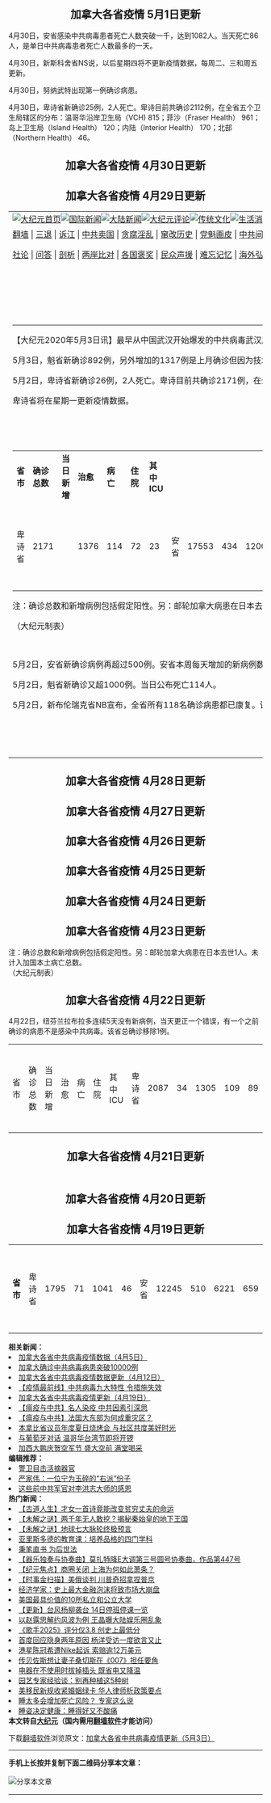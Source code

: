 <a name="1" id="1" target="_blank"></a><span id="1"></span>
<table align=center border="0"><tr><td colspan="2" VALIGN=TOP><a href="https://github.com/1992513/djy/blob/master/gb/nf1351518.md#1"><img src="https://raw.githubusercontent.com/1992513/www/master/t/djy/1.jpg" title="大纪元首页" alt="大纪元首页"></a><a href="https://github.com/1992513/djy/blob/master/gb/n24hr.md#1"><img src="https://raw.githubusercontent.com/1992513/www/master/t/djy/3.jpg" title="国际新闻" alt="国际新闻"></a><a href="https://github.com/1992513/djy/blob/master/gb/nsc413.md#1"><img src="https://raw.githubusercontent.com/1992513/www/master/t/djy/4.jpg" title="大陆新闻" alt="大陆新闻"></a><a href="https://github.com/1992513/djy/blob/master/gb/news392.md#1"><img src="https://raw.githubusercontent.com/1992513/www/master/t/djy/5.jpg" title="大纪元评论" alt="大纪元评论"></a><a href="https://github.com/1992513/djy/blob/master/gb/news2007.md#1"><img src="https://raw.githubusercontent.com/1992513/www/master/t/djy/6.jpg" title="传统文化" alt="传统文化"></a><a href="https://github.com/1992513/djy/blob/master/gb/news2008.md#1"><img src="https://raw.githubusercontent.com/1992513/www/master/t/djy/7.jpg" title="生活消费" alt="生活消费"></a><a href="https://github.com/1992513/djy/blob/master/gb/ncyule.md#1"><img src="https://raw.githubusercontent.com/1992513/www/master/t/djy/8.jpg" title="娱乐休闲" alt="娱乐休闲"></a><a href="https://github.com/1992513/djy/blob/master/gb/nsc1002.md#1"><img src="https://raw.githubusercontent.com/1992513/www/master/t/djy/9.jpg" title="健康" alt="健康"></a><a href="https://github.com/1992513/djy/blob/master/gb/nf6092.md#1"><img src="https://raw.githubusercontent.com/1992513/www/master/t/djy/10a.jpg" title="独家" alt="独家"></a><a href="https://github.com/1992513/djy/blob/master/gb/nf4514.md#1"><img src="https://raw.githubusercontent.com/1992513/www/master/t/djy/12a.jpg" title="头条要闻" alt="头条要闻"></a></td></tr>
<tr><td colspan="2" VALIGN=TOP><a target="_blank" href="https://github.com/1992513/www/blob/master/README.md?zsrh#1">翻墙</a> | <a target="_blank" href="https://github.com/1992513/djy/blob/master/gb/nf5657.md#1">三退</a> | <a target="_blank" href="https://github.com/1992513/djy/blob/master/gb/nf6124.md#1">诉江</a> | <a target="_blank" href="https://github.com/1992513/djy/blob/master/gb/nf1176117.md#1">中共卖国</a> | <a target="_blank" href="https://github.com/1992513/djy/blob/master/gb/nf5773.md#1">贪腐淫乱</a> | <a target="_blank" href="https://github.com/1992513/djy/blob/master/gb/nf1176115.md#1">窜改历史</a> | <a target="_blank" href="https://github.com/1992513/djy/blob/master/gb/nf1176107.md#1">党魁画皮</a> | <a target="_blank" href="https://github.com/1992513/djy/blob/master/gb/nf1320400.md#1">中共间谍</a> | <a target="_blank" href="https://github.com/1992513/djy/blob/master/gb/nf1176114.md#1">破坏传统</a> | <a target="_blank" href="https://github.com/1992513/ntdtv/blob/master/gb/prog447_1.md#1">恶贯满盈</a> | <a target="_blank" href="https://github.com/1992513/djy/blob/master/gb/ncid278.md#1">人权</a> | <a target="_blank" href="https://github.com/1992513/djy/blob/master/gb/nf1176111.md#1">迫害</a> | <a target="_blank" href="https://gitlab.com/szzdlab/mh-qikan/blob/master/README.md#1">期刊</a> | <a target="_blank" href="https://github.com/1992513/djy/blob/master/gb/nf5562.md#1">伪火</a></p><p><a target="_blank" href="https://github.com/1992513/djy/blob/master/gb/9p.md#1">社论</a> | <a target="_blank" href="https://github.com/1992513/djy/blob/master/gb/nf4378.md#1">问答</a> | <a target="_blank" href="https://github.com/1992513/djy/blob/master/gb/nf5792.md#1">剖析</a> | <a target="_blank" href="https://github.com/1992513/djy/blob/master/gb/nf5735.md#1">两岸比对</a> | <a target="_blank" href="https://github.com/1992513/djy/blob/master/gb/nf6119.md#1">各国褒奖</a> | <a target="_blank" href="https://github.com/1992513/djy/blob/master/gb/nf6120.md#1">民众声援</a> | <a target="_blank" href="https://github.com/1992513/djy/blob/master/gb/nf1188594.md#1">难忘记忆</a> | <a target="_blank" href="https://github.com/1992513/djy/blob/master/gb/nf3180.md#1">海外弘传</a> | <a target="_blank" href="https://github.com/1992513/djy/blob/master/gb/nf5410.md#1">万人上访</a> | <a target="_blank" href="https://github.com/1992513/www/blob/master/README.md?zsrh#1">平台首页</a> | <a target="_blank" href="https://github.com/1992513/djy/blob/master/gb/nf4386.md#1">支持</a> | <a target="_blank" href="https://github.com/1992513/djy/blob/master/gb/nf4389.md#1">真相</a> | <a target="_blank" href="https://github.com/1992513/djy/blob/master/gb/nf5790.md#1">圣缘</a> | <a target="_blank" href="https://github.com/1992513/djy/blob/master/gb/nf4786.md#1">神韵</a></td></tr>
<tr><td VALIGN=TOP width="626"><h2 align=center>加拿大各省中共病毒疫情更新（5月3日）</h2>
<h6></h6>
<hr>
<p>【大纪元2020年5月3日讯】最早从中国武汉开始爆发的<ahref="https://github.com/1992513/djy/blob/master/gb/tag/%e4%b8%ad%e5%85%b1%e7%97%85%e6%af%92.md#1">中共病毒</a><ahref="https://github.com/1992513/djy/blob/master/gb/tag/%e6%ad%a6%e6%bc%a2%e8%82%ba%e7%82%8e.md#1">武汉肺炎</a>）现今正在<ahref="https://github.com/1992513/djy/blob/master/gb/tag/%e5%8a%a0%e6%8b%bf%e5%a4%a7.md#1">加拿大</a>及全球范围扩散，大纪元每日更新加拿大各省<ahref="https://github.com/1992513/djy/blob/master/gb/tag/%e7%96%ab%e6%83%85.md#1">疫情</a>。</p>
<p>5月3日，魁省新确诊892例，另外增加的1317例是上月确诊但因为技术问题而未统计的病例。这两项合计有2209例，使魁省确诊中共病毒患者总数超过3万，达到31865人。当日公布死亡69人。</p>
<p>5月2日，卑诗省新确诊26例，2人死亡。卑诗目前共确诊2171例，在全省五个卫生局辖区的分布：<ahref="https://github.com/1992513/djy/blob/master/gb/tag/%e6%ba%ab%e5%93%a5%e8%8f%af.md#1">温哥华</a>沿岸卫生局（VCH) 832；菲沙（Fraser Health） 992；岛上卫生局（Island Health） 123；内陆（Interior Health） 175；北部（Northern Health） 49。</p>
<p>卑诗省将在星期一更新疫情数据。</p>
<h2 style="text-align: center;"><strong><ahref="https://github.com/1992513/djy/blob/master/gb/tag/%e5%8a%a0%e6%8b%bf%e5%a4%a7.md#1">加</a></strong><strong><ahref="https://github.com/1992513/djy/blob/master/gb/tag/%e5%8a%a0%e6%8b%bf%e5%a4%a7.md#1">拿大</a>各省疫情 5月3日更新</strong></h2>
<table width="573">
<tbody>
<tr>
<td width="147"><strong>省市</strong></td>
<td width="91"><strong>确诊总数</strong></td>
<td width="91"><strong>当日新增</strong></td>
<td width="77"><strong>治愈</strong></td>
<td width="55"><strong>病亡</strong></td>
<td width="55"><strong>住院</strong></td>
<td width="59"><strong>其中</strong><strong>ICU</strong></td>
</tr>
<td width="147">卑诗省</td>
<td width="91">2171</td>
<td width="91"></td>
<td width="77">1376</td>
<td width="55">114</td>
<td width="55">72</td>
<td width="59">23</td>
<td width="147">安省</td>
<td width="91">17553</td>
<td width="91">434</td>
<td width="77">12005</td>
<td width="55">1216</td>
<td width="55">1010</td>
<td width="59">232</td>
<td width="147">亚省</td>
<td width="91">5766</td>
<td width="91">96</td>
<td width="77">2713</td>
<td width="55">95</td>
<td width="55">90</td>
<td width="59">19</td>
<td width="147">魁北克省</td>
<td width="91">31865</td>
<td width="91">2209</td>
<td width="77">7258</td>
<td width="55">2205</td>
<td width="55">1754</td>
<td width="59">218</td>
<td width="147">萨省</td>
<td width="91">433</td>
<td width="91">12</td>
<td width="77">305</td>
<td width="55">6</td>
<td width="55">14</td>
<td width="59">3</td>
<td width="147">新斯科舍省NS</td>
<td width="91">971</td>
<td width="91">8</td>
<td width="77">624</td>
<td width="55">37</td>
<td width="147">曼省</td>
<td width="91">281</td>
<td width="91">1</td>
<td width="77">237</td>
<td width="55">8</td>
<td width="59">2</td>
<td width="147">新布伦瑞克省NB</td>
<td width="91">118</td>
<td width="77">118</td>
<td width="55"></td>
<td width="55">0</td>
<td width="59">0</td>
<td width="147">纽芬兰拉布拉多</td>
<td width="91">259</td>
<td width="77">230</td>
<td width="55">3</td>
<td width="147">爱德华王子岛</td>
<td width="91">27</td>
<td width="77">24</td>
<td width="59"></td>
<td width="147">西北特区</td>
<td width="91">5</td>
<td width="77">5</td>
<td width="147">育空</td>
<td width="91">11</td>
<td width="77">11</td>
<td width="147">努纳武特</td>
<td width="77"></td>
<td width="147">其它返国邮轮</td>
<td width="91">13</td>
<td width="147">全加拿大</td>
<td width="91"><strong>59474</strong></td>
<td width="91"><strong>2760</strong></td>
<td width="77"><strong>24906</strong></td>
<td width="55"><strong>3682</strong></td>
<td width="55"><strong>2960</strong></td>
<td width="59"><strong>502</strong></td>
</tbody>
</table>
<p>注：确诊总数和新增病例包括假定阳性。另：邮轮加拿大病患在日本去世1人。未计入加国本土病亡总数。</p>
<p>（大纪元制表）</p>
<p>&nbsp;</p>
<p>5月2日，安省新确诊病例再超过500例。安省本周每天增加的新病例数量起伏较大，从上周五的单日最高640多例开始下降，到4月29日当天仅新确诊347例；但周四开始，新病例又有所增加。</p>
<p>5月2日，魁省新确诊又超1000例。当日公布死亡114人。</p>
<p>5月2日，新布伦瑞克省NB宣布，全省所有118名确诊病患都已康复。该省多日没有新增加病例。</p>
<h2 style="text-align: center;"><strong><ahref="https://github.com/1992513/djy/blob/master/gb/tag/%e5%8a%a0%e6%8b%bf%e5%a4%a7.md#1">加</a></strong><strong><ahref="https://github.com/1992513/djy/blob/master/gb/tag/%e5%8a%a0%e6%8b%bf%e5%a4%a7.md#1">拿大</a>各省疫情 5月2日更新</strong></h2>
<td width="91">26</td>
<td width="91">17119</td>
<td width="91">511</td>
<td width="77">11390</td>
<td width="55">1176</td>
<td width="55">977</td>
<td width="59">221</td>
<td width="91">5670</td>
<td width="91">97</td>
<td width="77">2534</td>
<td width="55">94</td>
<td width="55">88</td>
<td width="91">29656</td>
<td width="91">1008</td>
<td width="77">6700</td>
<td width="55">2136</td>
<td width="55">1738</td>
<td width="59">222</td>
<td width="91">421</td>
<td width="91">6</td>
<td width="77">302</td>
<td width="55">10</td>
<td width="91">963</td>
<td width="91">4</td>
<td width="77">609</td>
<td width="55">31</td>
<td width="55">9</td>
<td width="91">280</td>
<td width="77">236</td>
<td width="91">0</td>
<td width="91"><strong>56714</strong></td>
<td width="91"><strong>1653</strong></td>
<td width="77"><strong>23535</strong></td>
<td width="55"><strong>3566</strong></td>
<td width="55"><strong>2908</strong></td>
<td width="59"><strong>495</strong></td>
<h2 style="text-align: center;"><strong><ahref="https://github.com/1992513/djy/blob/master/gb/tag/%e5%8a%a0%e6%8b%bf%e5%a4%a7.md#1">加</a></strong><strong><ahref="https://github.com/1992513/djy/blob/master/gb/tag/%e5%8a%a0%e6%8b%bf%e5%a4%a7.md#1">拿大</a>各省疫情 5月1日更新</strong></h2>
<td width="91">2145</td>
<td width="91">33</td>
<td width="77">1357</td>
<td width="55">112</td>
<td width="55">79</td>
<td width="59">24</td>
<td width="91">16608</td>
<td width="77">10825</td>
<td width="55">1121</td>
<td width="55">1017</td>
<td width="59">225</td>
<td width="91">5573</td>
<td width="91">218</td>
<td width="77">2359</td>
<td width="55">92</td>
<td width="55">86</td>
<td width="59">22</td>
<td width="91">28648</td>
<td width="91">1110</td>
<td width="55">2022</td>
<td width="55">1684</td>
<td width="59">214</td>
<td width="91">415</td>
<td width="77">297</td>
<td width="91">959</td>
<td width="77">592</td>
<td width="55">29</td>
<td width="55">11</td>
<td width="91">279</td>
<td width="77">235</td>
<td width="77">116</td>
<td width="91"><strong>55061</strong></td>
<td width="91"><strong>1825</strong></td>
<td width="77"><strong>22751</strong></td>
<td width="55"><strong>3391</strong></td>
<td width="55"><strong>2906</strong></td>
<td width="59"><strong>496</strong></td>
<p>4月30日，安省感染中共病毒患者死亡人数突破一千，达到1082人。当天死亡86人，是单日中共病毒患者死亡人数最多的一天。</p>
<p>4月30日，新斯科舍省NS说，以后星期四将不更新疫情数据，每周二、三和周五更新。</p>
<p>4月30日，努纳武特出现第一例确诊病患。</p>
<p>4月30日，卑诗省新确诊25例，2人死亡。卑诗目前共确诊2112例，在全省五个卫生局辖区的分布：<ahref="https://github.com/1992513/djy/blob/master/gb/tag/%e6%ba%ab%e5%93%a5%e8%8f%af.md#1">温哥华</a>沿岸卫生局（VCH) 815；菲沙（Fraser Health） 961；岛上卫生局（Island Health） 120；内陆（Interior Health） 170；北部（Northern Health） 46。</p>
<h2 style="text-align: center;"><strong><ahref="https://github.com/1992513/djy/blob/master/gb/tag/%e5%8a%a0%e6%8b%bf%e5%a4%a7.md#1">加</a></strong><strong><ahref="https://github.com/1992513/djy/blob/master/gb/tag/%e5%8a%a0%e6%8b%bf%e5%a4%a7.md#1">拿大</a>各省疫情 4月30日更新</strong></h2>
<td width="91">2112</td>
<td width="91">25</td>
<td width="77">1322</td>
<td width="55">111</td>
<td width="55">82</td>
<td width="59">30</td>
<td width="91">16187</td>
<td width="91">459</td>
<td width="77">10205</td>
<td width="55">1082</td>
<td width="55">999</td>
<td width="59">233</td>
<td width="91">5355</td>
<td width="91">190</td>
<td width="77">2161</td>
<td width="55">89</td>
<td width="55">200</td>
<td width="59">47</td>
<td width="91">27538</td>
<td width="91">944</td>
<td width="77">6299</td>
<td width="55">1859</td>
<td width="91">389</td>
<td width="77">295</td>
<td width="91">947</td>
<td width="77">547</td>
<td width="55">28</td>
<td width="91">275</td>
<td width="91">2</td>
<td width="77">220</td>
<td width="77">114</td>
<td width="55">4</td>
<td width="59">1</td>
<td width="91">258</td>
<td width="77">225</td>
<td width="77">8</td>
<td width="91"><strong>53236</strong></td>
<td width="91"><strong>1639</strong></td>
<td width="77"><strong>21425</strong></td>
<td width="55"><strong>3184</strong></td>
<td width="55"><strong>3005</strong></td>
<td width="59"><strong>535</strong></td>
<h2 style="text-align: center;"><strong><ahref="https://github.com/1992513/djy/blob/master/gb/tag/%e5%8a%a0%e6%8b%bf%e5%a4%a7.md#1">加</a></strong><strong><ahref="https://github.com/1992513/djy/blob/master/gb/tag/%e5%8a%a0%e6%8b%bf%e5%a4%a7.md#1">拿大</a>各省疫情 4月29日更新</strong></h2>
<table width="571">
<td width="146">省市</td>
<td width="91">确诊总数</td>
<td width="91">当日新增</td>
<td width="77">治愈</td>
<td width="54">病亡</td>
<td width="54">住院</td>
<td width="58">其中ICU</td>
<td width="146">卑诗省</td>
<td width="91">2087</td>
<td width="91">34</td>
<td width="77">1305</td>
<td width="54">109</td>
<td width="54">89</td>
<td width="58">35</td>
<td width="146">安省</td>
<td width="91">15728</td>
<td width="91">347</td>
<td width="77">9612</td>
<td width="54">996</td>
<td width="54">977</td>
<td width="58">235</td>
<td width="146">亚省</td>
<td width="91">5165</td>
<td width="91">315</td>
<td width="77">1953</td>
<td width="54">86</td>
<td width="54">200</td>
<td width="58">47</td>
<td width="146">魁北克省</td>
<td width="91">26594</td>
<td width="91">837</td>
<td width="77">6048</td>
<td width="54">1761</td>
<td width="54">1648</td>
<td width="58">222</td>
<td width="146">萨省</td>
<td width="91">383</td>
<td width="91">17</td>
<td width="77">291</td>
<td width="54">6</td>
<td width="54">7</td>
<td width="58">2</td>
<td>新斯科舍省NS</td>
<td width="91">935</td>
<td width="91">20</td>
<td width="77">529</td>
<td width="54">28</td>
<td width="54">11</td>
<td width="58">3</td>
<td width="146">曼省</td>
<td width="91">273</td>
<td width="77">213</td>
<td width="54">8</td>
<td width="146">新布伦瑞克省NB</td>
<td width="54"></td>
<td width="54">4</td>
<td width="58">1</td>
<td width="146">纽芬兰拉布拉多</td>
<td width="54">3</td>
<td width="146">爱德华王子岛</td>
<td width="58"></td>
<td width="146">西北特区</td>
<td width="146">育空</td>
<td width="146">努纳武特</td>
<td width="146">其它返国邮轮</td>
<td width="146"><strong>全加拿大</strong></td>
<td width="91"><strong>51597</strong></td>
<td width="91"><strong>1571</strong></td>
<td width="77"><strong>20327</strong></td>
<td width="54"><strong>2996</strong></td>
<td width="54"><strong>2951</strong></td>
<td width="58"><strong>549</strong></td>
<h2 style="text-align: center;"><strong><ahref="https://github.com/1992513/djy/blob/master/gb/tag/%e5%8a%a0%e6%8b%bf%e5%a4%a7.md#1">加</a></strong><strong><ahref="https://github.com/1992513/djy/blob/master/gb/tag/%e5%8a%a0%e6%8b%bf%e5%a4%a7.md#1">拿大</a>各省疫情 4月28日更新</strong></h2>
<td width="91">2053</td>
<td width="91">55</td>
<td width="77">1231</td>
<td width="55">105</td>
<td width="59">37</td>
<td width="91">15381</td>
<td width="91">525</td>
<td width="77">8964</td>
<td width="55">951</td>
<td width="55">957</td>
<td width="59">239</td>
<td width="91">4850</td>
<td width="91">154</td>
<td width="77">1664</td>
<td width="55">80</td>
<td width="59">21</td>
<td width="91">25757</td>
<td width="91">775</td>
<td width="77">5841</td>
<td width="55">1682</td>
<td width="55">1729</td>
<td width="59">217</td>
<td width="91">366</td>
<td width="55">5</td>
<td width="55">7</td>
<td width="91">915</td>
<td width="91">15</td>
<td width="77">522</td>
<td width="55">27</td>
<td width="55">12</td>
<td width="91">272</td>
<td width="77">205</td>
<td width="77">113</td>
<td width="77">221</td>
<td width="91"><strong>50026</strong></td>
<td width="91"><strong>1526</strong></td>
<td width="77"><strong>19089</strong></td>
<td width="55"><strong>2859</strong></td>
<td width="55"><strong>2900</strong></td>
<td width="59"><strong>524</strong></td>
<h2 style="text-align: center;"><strong><ahref="https://github.com/1992513/djy/blob/master/gb/tag/%e5%8a%a0%e6%8b%bf%e5%a4%a7.md#1">加</a></strong><strong><ahref="https://github.com/1992513/djy/blob/master/gb/tag/%e5%8a%a0%e6%8b%bf%e5%a4%a7.md#1">拿大</a>各省疫情 4月27日更新</strong></h2>
<td width="91">1998</td>
<td width="77">1137</td>
<td width="55">103</td>
<td width="55">97</td>
<td width="59">36</td>
<td width="91">4696</td>
<td width="77">1549</td>
<td width="55">75</td>
<td width="55">87</td>
<td width="59">20</td>
<td width="77">5517</td>
<td width="55">1541</td>
<td width="59">210</td>
<td width="91">365</td>
<td width="77">288</td>
<td width="91"><strong>49815</strong></td>
<td width="91"><strong>1315</strong></td>
<td width="77"><strong>18553</strong></td>
<td width="55"><strong>2852</strong></td>
<td width="55"><strong>2720</strong></td>
<td width="59"><strong>515</strong></td>
<h2 style="text-align: center;"><strong><ahref="https://github.com/1992513/djy/blob/master/gb/tag/%e5%8a%a0%e6%8b%bf%e5%a4%a7.md#1">加</a></strong><strong><ahref="https://github.com/1992513/djy/blob/master/gb/tag/%e5%8a%a0%e6%8b%bf%e5%a4%a7.md#1">拿大</a>各省疫情 4月26日更新</strong></h2>
<td width="91">1948</td>
<td width="55">100</td>
<td width="55">96</td>
<td width="59">41</td>
<td width="91">14432</td>
<td width="91">437</td>
<td width="77">8000</td>
<td width="55">835</td>
<td width="55">938</td>
<td width="59">252</td>
<td width="91">4480</td>
<td width="91">247</td>
<td width="55">73</td>
<td width="55">83</td>
<td width="91">24107</td>
<td width="91">840</td>
<td width="77">5342</td>
<td width="55">1515</td>
<td width="55">1518</td>
<td width="59">215</td>
<td width="91">353</td>
<td width="91">873</td>
<td width="77">439</td>
<td width="55">24</td>
<td width="91">271</td>
<td width="77">199</td>
<td width="77">111</td>
<td width="77">219</td>
<td width="91"><strong>46895</strong></td>
<td width="91"><strong>1541</strong></td>
<td width="77"><strong>17321</strong></td>
<td width="55"><strong>2560</strong></td>
<td width="55"><strong>2670</strong></td>
<td width="59"><strong>538</strong></td>
<h2 style="text-align: center;"><strong><ahref="https://github.com/1992513/djy/blob/master/gb/tag/%e5%8a%a0%e6%8b%bf%e5%a4%a7.md#1">加</a></strong><strong><ahref="https://github.com/1992513/djy/blob/master/gb/tag/%e5%8a%a0%e6%8b%bf%e5%a4%a7.md#1">拿大</a>各省疫情 4月25日更新</strong></h2>
<td width="91">95</td>
<td width="91">13995</td>
<td width="91">476</td>
<td width="77">7509</td>
<td width="55">811</td>
<td width="55">925</td>
<td width="59">245</td>
<td width="91">4233</td>
<td width="91">216</td>
<td width="77">1471</td>
<td width="55">70</td>
<td width="59">18</td>
<td width="91">23267</td>
<td width="91">651</td>
<td width="77">5057</td>
<td width="55">1446</td>
<td width="55">1509</td>
<td width="91">349</td>
<td width="91">865</td>
<td width="77">412</td>
<td width="55">22</td>
<td width="91">267</td>
<td width="77">107</td>
<td width="91">257</td>
<td width="77">208</td>
<td width="91"><strong>45354</strong></td>
<td width="91"><strong>1466</strong></td>
<td width="77"><strong>16425</strong></td>
<td width="55"><strong>2465</strong></td>
<td width="55"><strong>2634</strong></td>
<td width="59"><strong>530</strong></td>
<h2 style="text-align: center;"><strong><ahref="https://github.com/1992513/djy/blob/master/gb/tag/%e5%8a%a0%e6%8b%bf%e5%a4%a7.md#1">加</a></strong><strong><ahref="https://github.com/1992513/djy/blob/master/gb/tag/%e5%8a%a0%e6%8b%bf%e5%a4%a7.md#1">拿大</a>各省疫情 4月24日更新</strong></h2>
<td width="91">1853</td>
<td width="91">29</td>
<td width="77">1079</td>
<td width="55">98</td>
<td width="91">13519</td>
<td width="91">640</td>
<td width="77">7087</td>
<td width="55">763</td>
<td width="55">910</td>
<td width="59">243</td>
<td width="91">4017</td>
<td width="91">297</td>
<td width="91">22616</td>
<td width="91">778</td>
<td width="77">4724</td>
<td width="55">1340</td>
<td width="55">1460</td>
<td width="59">227</td>
<td width="91">341</td>
<td width="91">10</td>
<td width="77">280</td>
<td width="91">850</td>
<td width="91">23</td>
<td width="77">362</td>
<td width="55">16</td>
<td width="91">263</td>
<td width="77">196</td>
<td width="91">256</td>
<td width="77">207</td>
<td width="91"><strong>43888</strong></td>
<td width="91"><strong>1778</strong></td>
<td width="77"><strong>15436</strong></td>
<td width="55"><strong>2303</strong></td>
<td width="55"><strong>2570</strong></td>
<td width="59"><strong>539</strong></td>
<h2 style="text-align: center;"><strong><ahref="https://github.com/1992513/djy/blob/master/gb/tag/%e5%8a%a0%e6%8b%bf%e5%a4%a7.md#1">加</a></strong><strong><ahref="https://github.com/1992513/djy/blob/master/gb/tag/%e5%8a%a0%e6%8b%bf%e5%a4%a7.md#1">拿大</a>各省疫情 4月23日更新</strong></h2>
<td width="91">1824</td>
<td width="59">44</td>
<td width="91">12879</td>
<td width="91">634</td>
<td width="77">6680</td>
<td width="55">713</td>
<td width="55">887</td>
<td width="91">3720</td>
<td width="91">319</td>
<td width="55">68</td>
<td width="91">21839</td>
<td width="91">874</td>
<td width="77">4484</td>
<td width="55">1243</td>
<td width="55">1411</td>
<td width="59">207</td>
<td width="91">331</td>
<td width="77">270</td>
<td width="91">827</td>
<td width="77">358</td>
<td width="91">262</td>
<td width="77">174</td>
<td width="77">104</td>
<td width="91"><strong>42111</strong></td>
<td width="91"><strong>1921</strong></td>
<td width="77"><strong>14748</strong></td>
<td width="55"><strong>2147</strong></td>
<td width="55"><strong>2504</strong></td>
<td width="59"><strong>511</strong></td>
<p>注：确诊总数和新增病例包括假定阳性。另：邮轮加拿大病患在日本去世1人。未计入加国本土病亡总数。<br />
（大纪元制表）</p>
<h2 style="text-align: center;"><strong><ahref="https://github.com/1992513/djy/blob/master/gb/tag/%e5%8a%a0%e6%8b%bf%e5%a4%a7.md#1">加拿大</a>各省疫情 4月22日更新</strong></h2>
<p>4月22日，纽芬兰拉布拉多连续5天没有新病例，当天更正一个错误，有一个之前确诊的病患不是感染中共病毒。该省总确诊移除1例。</p>
<table width="567">
<td width="140"><strong>省市</strong></td>
<td width="140">卑诗省</td>
<td width="91">1795</td>
<td width="91">71</td>
<td width="77">1041</td>
<td width="59">46</td>
<td width="140">安省</td>
<td width="91">12245</td>
<td width="91">510</td>
<td width="77">6221</td>
<td width="55">659</td>
<td width="55">878</td>
<td width="140">亚省</td>
<td width="91">3401</td>
<td width="91">306</td>
<td width="77">1310</td>
<td width="55">66</td>
<td width="140">魁北克省</td>
<td width="91">20965</td>
<td width="91">839</td>
<td width="77">4291</td>
<td width="55">1134</td>
<td width="55">1278</td>
<td width="59">199</td>
<td width="140">萨省</td>
<td width="91">326</td>
<td width="77">261</td>
<td width="140">新斯科舍省NS</td>
<td width="91">772</td>
<td width="91">35</td>
<td width="77">330</td>
<td width="140">曼省</td>
<td width="77">154</td>
<td width="140">新布伦瑞克省</td>
<td width="140">纽芬兰拉布拉多</td>
<td width="91">-1</td>
<td width="140">爱德华王子岛</td>
<td width="140">西北特区</td>
<td width="140">育空</td>
<td width="140">努纳武特</td>
<td width="140">其它返国邮轮</td>
<td width="140">全加拿大</td>
<td width="91"><strong>40190</strong></td>
<td width="91"><strong>1768</strong></td>
<td width="77"><strong>13948</strong></td>
<td width="55"><strong>1974</strong></td>
<td width="55"><strong>2362</strong></td>
<td width="59"><strong>516</strong></td>
<h2 style="text-align: center;"><strong><ahref="https://github.com/1992513/djy/blob/master/gb/tag/%e5%8a%a0%e6%8b%bf%e5%a4%a7.md#1">加拿大</a>各省疫情 4月21日更新</strong></h2>
<td width="91">1724</td>
<td width="55">109</td>
<td width="59">51</td>
<td width="91">11735</td>
<td width="91">551</td>
<td width="77">5806</td>
<td width="55">622</td>
<td width="55">859</td>
<td width="59">250</td>
<td width="91">3095</td>
<td width="91">187</td>
<td width="77">1273</td>
<td width="55">61</td>
<td width="55">63</td>
<td width="59">15</td>
<td width="91">20126</td>
<td width="91">807</td>
<td width="77">4048</td>
<td width="55">1041</td>
<td width="55">1224</td>
<td width="59">201</td>
<td width="91">320</td>
<td width="77">252</td>
<td width="91">737</td>
<td width="91">16</td>
<td width="77">286</td>
<td width="91">255</td>
<td width="77">150</td>
<td width="59">4</td>
<td width="140">新布伦瑞克省NB</td>
<td width="77">102</td>
<td width="77">194</td>
<td width="77">23</td>
<td width="91"><strong>38422</strong></td>
<td width="91"><strong>1591</strong></td>
<td width="77"><strong>13188</strong></td>
<td width="55"><strong>1834</strong></td>
<td width="55"><strong>2289</strong></td>
<td width="59"><strong>528</strong></td>
<h2 style="text-align: center;"><strong><ahref="https://github.com/1992513/djy/blob/master/gb/tag/%e5%8a%a0%e6%8b%bf%e5%a4%a7.md#1"><br />
加拿大</a>各省疫情 4月20日更新</strong></h2>
<td width="91">1699</td>
<td width="91">52</td>
<td width="77">1039</td>
<td width="55">104</td>
<td width="59">49</td>
<td width="91">11184</td>
<td width="91">606</td>
<td width="77">5515</td>
<td width="55">584</td>
<td width="55">802</td>
<td width="59">247</td>
<td width="91">2908</td>
<td width="91">105</td>
<td width="77">1198</td>
<td width="55">59</td>
<td width="55">65</td>
<td width="59">16</td>
<td width="91">19319</td>
<td width="91">962</td>
<td width="77">3555</td>
<td width="55">939</td>
<td width="55">1169</td>
<td width="59">198</td>
<td width="91">316</td>
<td width="77">238</td>
<td width="91">721</td>
<td width="91">46</td>
<td width="77">248</td>
<td width="91">254</td>
<td width="77">144</td>
<td width="77">98</td>
<td width="77">191</td>
<td width="91"><strong>36831</strong></td>
<td width="91"><strong>1775</strong></td>
<td width="77"><strong>12262</strong></td>
<td width="55"><strong>1690</strong></td>
<td width="55"><strong>2169</strong></td>
<td width="59"><strong>520</strong></td>
<h2 style="text-align: center;"><strong><ahref="https://github.com/1992513/djy/blob/master/gb/tag/%e5%8a%a0%e6%8b%bf%e5%a4%a7.md#1">加拿大</a>各省疫情 4月19日更新</strong></h2>
<table width="559">
<tr bgcolor="">
<th>省市</th>
<th>确诊总数</th>
<th>当日新增</th>
<th>治愈人数</th>
<th>病亡人数</th>
<td bgcolor="">?<strong>全加拿大</strong></td>
<td bgcolor=""><b>?34813</b></td>
<td bgcolor=""><strong>?1430</strong></td>
<td bgcolor=""><b>11982</b></td>
<td bgcolor=""><strong>?1583</strong></td>
<td bgcolor="">?卑诗省</td>
<td bgcolor="">?1647</td>
<td bgcolor=""></td>
<td bgcolor="">?966</td>
<td bgcolor="">?81</td>
<td bgcolor="">?安省</td>
<td bgcolor="">?10578</td>
<td bgcolor="">?568</td>
<td bgcolor="">?5029</td>
<td bgcolor="">?553</td>
<td bgcolor="">?亚伯塔省</td>
<td bgcolor="">?2803</td>
<td bgcolor="">?241</td>
<td bgcolor="">?1198</td>
<td bgcolor="">?55</td>
<td bgcolor="">?魁北克省</td>
<td bgcolor="">?18357</td>
<td bgcolor="">?836</td>
<td bgcolor="">?3555</td>
<td bgcolor="">?877</td>
<td bgcolor="">?萨省</td>
<td bgcolor="">?315</td>
<td bgcolor="">?2</td>
<td bgcolor="">?234</td>
<td bgcolor="">?4</td>
<td bgcolor="">?新斯科舍省</td>
<td bgcolor="">?675</td>
<td bgcolor="">?26</td>
<td bgcolor="">?200</td>
<td bgcolor="">?9</td>
<td bgcolor="">?曼省</td>
<td bgcolor="">?253</td>
<td bgcolor="">?0</td>
<td bgcolor="">?143</td>
<td bgcolor="">?5</td>
<td bgcolor="">?新布伦瑞克省</td>
<td bgcolor="">?118</td>
<td bgcolor="">?92</td>
<td bgcolor="">?纽芬兰拉布拉多</td>
<td bgcolor="">?257</td>
<td bgcolor="">?191</td>
<td bgcolor="">?3</td>
<td bgcolor="">?PEI爱德华王子岛</td>
<td bgcolor="">?23</td>
<td bgcolor="">?西北特区</td>
<td bgcolor="">?育空</td>
<td bgcolor="">?7</td>
<td bgcolor="">?努纳武特</td>
<td bgcolor="">?其它（返国邮轮）</td>
<td bgcolor="">?13</td>
<strong>相关新闻：</strong>
<li><a href="https://github.com/1992513/djy/blob/master/gb/20/3/31/n11991172.md#1">加拿大各省中共病毒疫情数据（4月5日）</a></li>
<li><a href="https://github.com/1992513/djy/blob/master/gb/20/4/2/n11998691.md#1">加拿大确诊中共病毒病患突破10000例</a></li>
<li><a href="https://github.com/1992513/djy/blob/master/gb/20/4/6/n12008235.md#1">加拿大各省中共病毒疫情数据更新（4月12日）</a></li>
<li><a href="https://github.com/1992513/djy/blob/master/gb/20/4/6/n12009116.md#1">【疫情最前线】中共病毒九大特性 令措施失效</a></li>
<li><a href="https://github.com/1992513/djy/blob/master/gb/20/4/13/n12027660.md#1">加拿大各省中共病毒疫情更新（4月19日）</a></li>
<li><a href="https://github.com/1992513/djy/blob/master/gb/20/4/19/n12042708.md#1">【瘟疫与中共】名人染疫 中共因素引深思</a></li>
<li><a href="https://github.com/1992513/djy/blob/master/gb/20/4/19/n12044619.md#1">【瘟疫与中共】法国大东部为何成重灾区？</a></li>
<li><a href="https://github.com/1992513/djy/blob/master/gb/25/8/17/n14575133.md#1">本拿比省议员年度夏日烧烤会 与社区共度美好时光</a></li>
<li><a href="https://github.com/1992513/djy/blob/master/gb/25/8/16/n14574782.md#1">与葡萄牙对话 温哥华台湾节即将开锣</a></li>
<li><a href="https://github.com/1992513/djy/blob/master/gb/25/8/15/n14574448.md#1">加西大鹏庆贺空军节 盛大空前 满堂喝采</a></li>
<strong>编辑推荐：</strong>
<li><a href="https://github.com/1992513/djy/blob/master/gb/16/3/16/n4663449.md?dfh#1" target="_blank">警卫目击活摘器官</a></li><li><a href="https://github.com/1992513/djy/blob/master/gb/19/2/22/n11062047.md#1" target="_blank">严家伟：一位宁为玉碎的“右派”份子</a></li><li><a href="https://github.com/1992513/djy/blob/master/gb/18/11/22/n10869318.md#1" target="_blank">这些前中共军官对李洪志大师的感恩</a></li>
<strong>热门新闻：</strong>
<li><a href="https://github.com/1992513/djy/blob/master/gb/25/7/31/n14564212.md#1">【古道人生】才女一首诗竟能改变贫穷丈夫的命运</a></li>
<li><a href="https://github.com/1992513/djy/blob/master/gb/25/8/13/n14573085.md#1">【未解之谜】两千年无人敢挖？揭秘秦始皇的地下王国</a></li>
<li><a href="https://github.com/1992513/djy/blob/master/gb/25/8/9/n14570620.md#1">【未解之谜】地球七大脉轮终极预言</a></li>
<li><a href="https://github.com/1992513/djy/blob/master/gb/25/8/7/n14569067.md#1">亚里斯多德的教育课：培养品格的四门学科</a></li>
<li><a href="https://github.com/1992513/djy/blob/master/gb/15/12/4/n4588708.md#1">秉笔直书 为后世法</a></li>
<li><a href="https://github.com/1992513/djy/blob/master/gb/22/4/4/n13695331.md#1">【器乐独奏与协奏曲】莫扎特降E大调第三号圆号协奏曲，作品第447号</a></li>
<li><a href="https://github.com/1992513/djy/blob/master/gb/25/8/14/n14573708.md#1">【纪元焦点】商圈关闭 上海为何如此萧条？</a></li>
<li><a href="https://github.com/1992513/djy/blob/master/gb/25/8/15/n14573945.md#1">【时事金扫描】美俄谈判 川普奇招拿捏普京</a></li>
<li><a href="https://github.com/1992513/djy/blob/master/gb/25/8/12/n14572340.md#1">经济学家：史上最大金融泡沫将致市场大崩盘</a></li>
<li><a href="https://github.com/1992513/djy/blob/master/gb/25/8/12/n14572367.md#1">美国最具价值的10所私立和公立大学</a></li>
<li><a href="https://github.com/1992513/djy/blob/master/gb/25/8/13/n14572804.md#1">【更新】台风杨柳袭台 14日停班停课一览</a></li>
<li><a href="https://github.com/1992513/djy/blob/master/gb/25/8/12/n14572427.md#1">以赵露思解约风波为例 王晶曝大陆娱乐圈乱象</a></li>
<li><a href="https://github.com/1992513/djy/blob/master/gb/25/8/13/n14573139.md#1">《歌手2025》评分仅3.8 创史上最低分</a></li>
<li><a href="https://github.com/1992513/djy/blob/master/gb/25/8/13/n14573082.md#1">首度回应隐身两年原因 杨洋受访一度欲言又止</a></li>
<li><a href="https://github.com/1992513/djy/blob/master/gb/25/8/12/n14572439.md#1">港星陈冠希遭Nike起诉 索赔逾12万美元</a></li>
<li><a href="https://github.com/1992513/djy/blob/master/gb/25/8/14/n14573446.md#1">传贝佐斯想让妻子桑切斯在《007》担任要角</a></li>
<li><a href="https://github.com/1992513/djy/blob/master/gb/25/8/12/n14572017.md#1">电器在不使用时拔掉插头 既省电又降温</a></li>
<li><a href="https://github.com/1992513/djy/blob/master/gb/25/8/13/n14572631.md#1">园艺专家经验谈：别再种植这5种树</a></li>
<li><a href="https://github.com/1992513/djy/blob/master/gb/25/8/13/n14572608.md#1">美移民新规收紧婚姻绿卡 华人律师析政策要点</a></li>
<li><a href="https://github.com/1992513/djy/blob/master/gb/25/8/14/n14573410.md#1">睡太多会增加死亡风险？ 专家这么说</a></li>
<li><a href="https://github.com/1992513/djy/blob/master/gb/25/8/11/n14571685.md#1">睡姿决定健康：睡得好又不酸痛</a></li>
<strong>本文转自<a href="https://www.epochtimes.com">大纪元</a>（国内需用<a href="https://github.com/1992513/www/blob/master/README.md#8">翻墙软件</a>才能访问）</strong><p>下载<a href="https://github.com/1992513/www/blob/master/README.md#8">翻墙软件</a>浏览原文：<a href="https://www.epochtimes.com/gb/20/4/20/n12046874.htm">加拿大各省中共病毒疫情更新（5月3日）</a></p><hr>
<strong>手机上长按并复制下面二维码分享本文章：</strong><br><br><img src="https://quickchart.io/qr?size=256&text=https://github.com/1992513/djy/blob/master/gb/20/4/20/n12046874.md%231" title="分享本文章"></td><td VALIGN=TOP><a href="https://github.com/1992513/djy/blob/master/gb/16/1/21/n4622075.md?dfh#1" target="_blank"><img src="https://raw.githubusercontent.com/1992513/djy/master/gb/300/wei-f1.jpg" title="中共的伪火骗局"  alt="中共的伪火骗局"></a><br><a href="https://github.com/1992513/www/blob/master/README.md?dfh#9" target="_blank"><img src="https://raw.githubusercontent.com/1992513/djy/master/gb/300/yong-h.jpg" title="永恒的见证"  alt="永恒的见证"></a><br><a href="https://github.com/1992513/djy/blob/master/gb/13/9/29/n3974789.md?dfh#1" target="_blank"><img src="https://raw.githubusercontent.com/1992513/djy/master/gb/300/shang-lnz.jpg" title="善良女子被中共投男牢"  alt="善良女子被中共投男牢"></a><br><a href="https://github.com/1992513/djy/blob/master/gb/16/3/16/n4663449.md?dfh#1" target="_blank"><img src="https://raw.githubusercontent.com/1992513/djy/master/gb/300/huo-z3.jpg" title="警卫目击活摘器官"  alt="警卫目击活摘器官"></a><br><a href="https://github.com/1992513/djy/blob/master/gb/16/8/7/n8177641.md?dfh#1" target="_blank"><img src="https://raw.githubusercontent.com/1992513/djy/master/gb/300/huo-z4.jpg" title="证人描述活摘恐怖"  alt="证人描述活摘恐怖"></a><br><a href="https://github.com/1992513/djy/blob/master/gb/10/4/19/n2881569.md?dfh#1" target="_blank"><img src="https://raw.githubusercontent.com/1992513/djy/master/gb/300/huo-z1.jpg" title="揭开活摘器官黑幕"  alt="揭开活摘器官黑幕"></a><br><a href="https://github.com/1992513/djy/blob/master/gb/10/11/7/n3077476.md?dfh#1" target="_blank"><img src="https://raw.githubusercontent.com/1992513/djy/master/gb/300/ma-ks.jpg" title="马克思的成魔之路"  alt="马克思的成魔之路"></a><br><a href="https://github.com/1992513/djy/blob/master/gb/14/6/9/n4173977.md?dfh#1" target="_blank"><img src="https://raw.githubusercontent.com/1992513/djy/master/gb/300/chang-zs.jpg" title="藏字石 蕴天机"  alt="藏字石 蕴天机"></a><br><a href="https://github.com/1992513/djy/blob/master/gb/18/5/10/n10381511.md?dfh#1" target="_blank"><img src="https://raw.githubusercontent.com/1992513/djy/master/gb/300/st1.jpg" title="关注三亿人三退"  alt="关注三亿人三退"></a><br><a href="https://github.com/1992513/djy/blob/master/gb/18/3/21/n10237682.md?dfh#1" target="_blank"><img src="https://raw.githubusercontent.com/1992513/djy/master/gb/300/jie-t.jpg" title="解体中共复兴中华"  alt="解体中共复兴中华"></a><br><a href="https://github.com/1992513/djy/blob/master/gb/9/2/9/n2422991.md?dfh#1" target="_blank"><img src="https://raw.githubusercontent.com/1992513/djy/master/gb/300/gao-zs.jpg" title="中共迫害良心律师"  alt="中共迫害良心律师"></a><br><a href="https://github.com/1992513/djy/blob/master/gb/18/12/9/n10900044.md?dfh#1" target="_blank"><img src="https://raw.githubusercontent.com/1992513/djy/master/gb/300/sj1.jpg" title="三百多万人举报江泽民"  alt="三百多万人举报江泽民"></a><br><a href="https://github.com/1992513/djy/blob/master/gb/18/8/28/n10672014.md?dfh#1" target="_blank"><img src="https://raw.githubusercontent.com/1992513/djy/master/gb/300/sj2.jpg" title="这些官员为何起诉江泽民"  alt="这些官员为何起诉江泽民"></a><br><a href="https://github.com/1992513/djy/blob/master/gb/8/12/18/n2367165.md?dfh#1" target="_blank"><img src="https://raw.githubusercontent.com/1992513/djy/master/gb/300/liangan.jpg" title="海峡两岸的强烈对比"  alt="海峡两岸的强烈对比"></a><br><a href="https://github.com/1992513/djy/blob/master/gb/15/12/10/n4593139.md?dfh#1" target="_blank"><img src="https://raw.githubusercontent.com/1992513/djy/master/gb/300/jia-ndzl.jpg" title="加拿大总理的贺信"  alt="加拿大总理的贺信"></a><br><a href="https://github.com/1992513/djy/blob/master/gb/11/6/17/n3289382.md?dfh#1" target="_blank"><img src="https://raw.githubusercontent.com/1992513/djy/master/gb/300/xiao-wd.jpg" title="探寻真相兼听则明"  alt="探寻真相兼听则明"></a><br><a href="https://github.com/1992513/djy/blob/master/gb/18/10/27/n10812623.md?dfh#1" target="_blank"><img src="https://raw.githubusercontent.com/1992513/djy/master/gb/300/yindu.jpg" title="印度媒体报道东方"  alt="印度媒体报道东方"></a><br><a href="https://github.com/1992513/djy/blob/master/gb/18/6/9/n10469652.md?dfh#1" target="_blank"><img src="https://raw.githubusercontent.com/1992513/djy/master/gb/300/xie-j.jpg" title="不一样的海外校园"  alt="不一样的海外校园"></a><br><a href="https://github.com/1992513/djy/blob/master/gb/7/4/5/n1669415.md?dfh#1" target="_blank"><img src="https://raw.githubusercontent.com/1992513/djy/master/gb/300/li-up.jpg" title="从大师到徒弟的传奇"  alt="从大师到徒弟的传奇"></a><br><a href="https://github.com/1992513/djy/blob/master/gb/17/5/26/n9191512.md?dfh#1" target="_blank"><img src="https://raw.githubusercontent.com/1992513/djy/master/gb/300/zfl2.jpg" title="亿万人与东方一本奇书"  alt="亿万人与东方一本奇书"></a><br><a href="https://github.com/1992513/djy/blob/master/gb/13/11/27/n4020290.md?dfh#1" target="_blank"><img src="https://raw.githubusercontent.com/1992513/djy/master/gb/300/zhen-h.jpg" title="大陆见不到的震撼场面"  alt="大陆见不到的震撼场面"></a><br><a href="https://github.com/1992513/djy/blob/master/gb/15/7/17/n4482910.md?dfh#1" target="_blank"><img src="https://raw.githubusercontent.com/1992513/djy/master/gb/300/dalu-sk.jpg" title="人心向善 大陆当初盛况"  alt="人心向善 大陆当初盛况"></a><br><a href="https://github.com/1992513/djy/blob/master/gb/19/1/5/n10955468.md?dfh#1" target="_blank"><img src="https://raw.githubusercontent.com/1992513/djy/master/gb/300/zfl1.jpg" title="追寻真理 这书讲什么"  alt="追寻真理 这书讲什么"></a><br><a href="https://github.com/1992513/www/blob/master/README.md?dfh#1" target="_blank"><img src="https://raw.githubusercontent.com/1992513/djy/master/gb/300/fq1.jpg" title="下载免费翻墙软件"  alt="下载免费翻墙软件"></a><br></td></tr></table>
